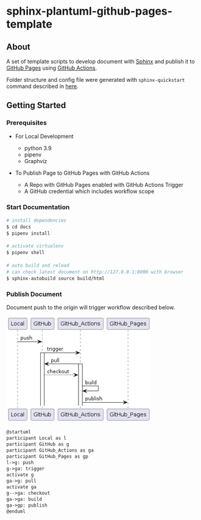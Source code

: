 # sphinx-plantuml-github-pages-template

## About

A set of template scripts to develop document with [Sphinx](https://www.sphinx-doc.org/) and publish it to [GitHub Pages](https://pages.github.com/) using [GitHub Actions](https://github.com/features/actions).

Folder structure and config file were generated with `sphinx-quickstart` command described in [here](https://www.sphinx-doc.org/en/master/usage/quickstart.html).

## Getting Started

### Prerequisites

- For Local Development
  - python 3.9
  - pipenv
  - Graphviz

- To Publish Page to GitHub Pages with GitHub Actions
  - A Repo with GitHub Pages enabled with GitHub Actions Trigger
  - A GitHub credential which includes workflow scope

### Start Documentation

```sh
# install dependencies
$ cd docs
$ pipenv install

# activate virtualenv
$ pipenv shell

# auto build and reload
# can check latest document on http://127.0.0.1:8000 with browser
$ sphinx-autobuild source build/html
```

### Publish Document

Document push to the origin will trigger workflow described below.

![flow](./README/flow.png)

```plantuml
@startuml
participant Local as l
participant GitHub as g
participant GitHub_Actions as ga
participant GitHub_Pages as gp
l->g: push
g->ga: trigger
activate g
ga->g: pull
activate ga
g-->ga: checkout
ga->ga: build
ga->gp: publish
@enduml
```
